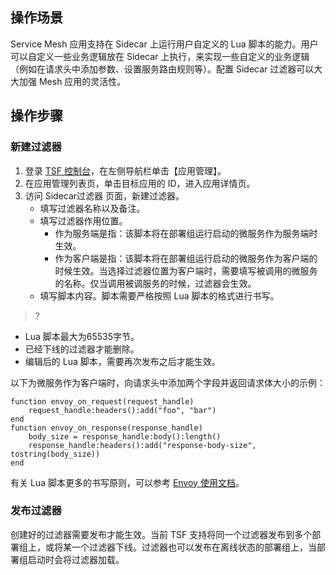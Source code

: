## 操作场景
Service Mesh 应用支持在 Sidecar 上运行用户自定义的 Lua 脚本的能力。用户可以自定义一些业务逻辑放在 Sidecar 上执行，来实现一些自定义的业务逻辑（例如在请求头中添加参数、设置服务路由规则等）。配置 Sidecar 过滤器可以大大加强 Mesh 应用的灵活性。


## 操作步骤
### 新建过滤器
1. 登录 [TSF 控制台](https://console.cloud.tencent.com/tsf)，在左侧导航栏单击【应用管理】。
2. 在应用管理列表页，单击目标应用的 ID，进入应用详情页。
3. 访问 Sidecar过滤器 页面，新建过滤器。
   - 填写过滤器名称以及备注。
   - 填写过滤器作用位置。
     - 作为服务端是指：该脚本将在部署组运行启动的微服务作为服务端时生效。
     - 作为客户端是指：该脚本将在部署组运行启动的微服务作为客户端的时候生效。当选择过滤器位置为客户端时，需要填写被调用的微服务的名称。仅当调用被调服务的时候，过滤器会生效。
   - 填写脚本内容。脚本需要严格按照 Lua 脚本的格式进行书写。

>?
- Lua 脚本最大为65535字节。
- 已经下线的过滤器才能删除。
- 编辑后的 Lua 脚本，需要再次发布之后才能生效。

以下为微服务作为客户端时，向请求头中添加两个字段并返回请求体大小的示例：
```
function envoy_on_request(request_handle)
    request_handle:headers():add("foo", "bar")
end
function envoy_on_response(response_handle)
    body_size = response_handle:body():length()
    response_handle:headers():add("response-body-size", tostring(body_size))
end
```

有关 Lua 脚本更多的书写原则，可以参考 [Envoy 使用文档](https://www.envoyproxy.io/docs/envoy/latest/configuration/http/http_filters/lua_filter)。


### 发布过滤器
创建好的过滤器需要发布才能生效。当前 TSF 支持将同一个过滤器发布到多个部署组上，或将某一个过滤器下线。过滤器也可以发布在离线状态的部署组上，当部署组启动时会将过滤器加载。







